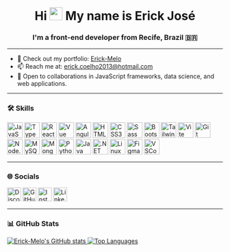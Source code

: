 <h1 align="center">Hi <img src="https://user-images.githubusercontent.com/18350557/176309783-0785949b-9127-417c-8b55-ab5a4333674e.gif" width="30px"/> My name is Erick José</h1>
<h3 align="center">I'm a front-end developer from Recife, Brazil 🇧🇷</h3>

---

- 🔗 Check out my portfolio: [Erick-Melo](https://erick-melo-porfolio.vercel.app/)
- 📫 Reach me at: [erick.coelho2013@hotmail.com](mailto:erick.coelho2013@hotmail.com)
- 🤝 Open to collaborations in JavaScript frameworks, data science, and web applications.

---

### 🛠️ Skills

<p align="left">
  <img src="https://cdn.jsdelivr.net/gh/devicons/devicon/icons/javascript/javascript-original.svg" width="36" alt="JavaScript"/>
  <img src="https://cdn.jsdelivr.net/gh/devicons/devicon/icons/typescript/typescript-original.svg" width="36" alt="TypeScript"/>
  <img src="https://cdn.jsdelivr.net/gh/devicons/devicon/icons/react/react-original.svg" width="36" alt="React"/>
  <img src="https://cdn.jsdelivr.net/gh/devicons/devicon/icons/vuejs/vuejs-original.svg" width="36" alt="Vue"/>
  <img src="https://cdn.jsdelivr.net/gh/devicons/devicon/icons/angularjs/angularjs-original.svg" width="36" alt="Angular"/>
  <img src="https://cdn.jsdelivr.net/gh/devicons/devicon/icons/html5/html5-original.svg" width="36" alt="HTML5"/>
  <img src="https://cdn.jsdelivr.net/gh/devicons/devicon/icons/css3/css3-original.svg" width="36" alt="CSS3"/>
  <img src="https://cdn.jsdelivr.net/gh/devicons/devicon/icons/sass/sass-original.svg" width="36" alt="Sass"/>
  <img src="https://cdn.jsdelivr.net/gh/devicons/devicon/icons/bootstrap/bootstrap-original.svg" width="36" alt="Bootstrap"/>
  <img src="https://cdn.jsdelivr.net/gh/devicons/devicon/icons/tailwindcss/tailwindcss-plain.svg" width="36" alt="Tailwind"/>
  <img src="https://cdn.jsdelivr.net/gh/devicons/devicon/icons/vite/vite-original.svg" width="36" alt="Vite"/>
  <img src="https://cdn.jsdelivr.net/gh/devicons/devicon/icons/git/git-original.svg" width="36" alt="Git"/>
  <img src="https://cdn.jsdelivr.net/gh/devicons/devicon/icons/nodejs/nodejs-original.svg" width="36" alt="Node.js"/>
  <img src="https://cdn.jsdelivr.net/gh/devicons/devicon/icons/mysql/mysql-original.svg" width="36" alt="MySQL"/>
  <img src="https://cdn.jsdelivr.net/gh/devicons/devicon/icons/mongodb/mongodb-original.svg" width="36" alt="MongoDB"/>
  <img src="https://cdn.jsdelivr.net/gh/devicons/devicon/icons/python/python-original.svg" width="36" alt="Python"/>
  <img src="https://cdn.jsdelivr.net/gh/devicons/devicon/icons/java/java-original.svg" width="36" alt="Java"/>
  <img src="https://cdn.jsdelivr.net/gh/devicons/devicon/icons/dot-net/dot-net-original.svg" width="36" alt=".NET"/>
  <img src="https://cdn.jsdelivr.net/gh/devicons/devicon/icons/linux/linux-original.svg" width="36" alt="Linux"/>
  <img src="https://cdn.jsdelivr.net/gh/devicons/devicon/icons/figma/figma-original.svg" width="36" alt="Figma"/>
  <img src="https://cdn.jsdelivr.net/gh/devicons/devicon/icons/vscode/vscode-original.svg" width="36" alt="VSCode"/>
</p>

---

### 🌐 Socials

<p align="left">
  <a href="https://discord.com/users/Erick#0442"><img src="https://cdn.jsdelivr.net/gh/devicons/devicon/icons/discord/discord-original.svg" width="32" alt="Discord"/></a>
  <a href="https://github.com/Erick-Melo"><img src="https://cdn.jsdelivr.net/gh/devicons/devicon/icons/github/github-original.svg" width="32" alt="GitHub"/></a>
  <a href="http://www.instagram.com/erick_joseah"><img src="https://cdn.jsdelivr.net/gh/devicons/devicon/icons/instagram/instagram-original.svg" width="32" alt="Instagram"/></a>
  <a href="https://www.linkedin.com/in/erickjosecmelo/"><img src="https://cdn.jsdelivr.net/gh/devicons/devicon/icons/linkedin/linkedin-original.svg" width="32" alt="LinkedIn"/></a>
</p>

---

### 📊 GitHub Stats

<a href="https://github.com/Erick-Melo">
  <img src="https://github-readme-stats.vercel.app/api?username=Erick-Melo&show_icons=true&theme=radical&hide=issues&count_private=true" alt="Erick-Melo's GitHub stats"/>
</a>

<a href="https://github.com/Erick-Melo">
  <img src="https://github-readme-stats.vercel.app/api/top-langs/?username=Erick-Melo&layout=compact&theme=radical&hide_border=true" alt="Top Languages"/>
</a>
